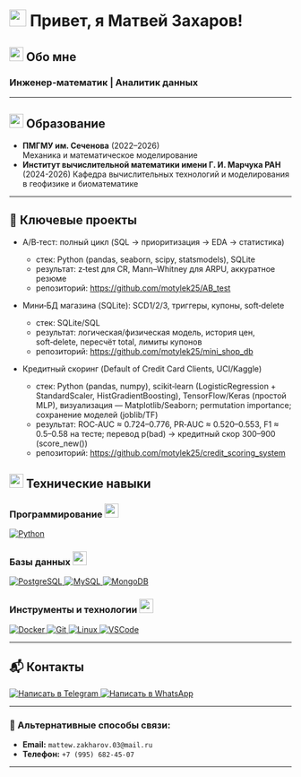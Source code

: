 # <img src="https://media.giphy.com/media/hvRJCLFzcasrR4ia7z/giphy.gif" width="30px"> Привет, я Матвей Захаров! 

## <img src="https://media.giphy.com/media/26tn33aiTi1jkl6H6/giphy.gif" width="25"> Обо мне
### Инженер-математик | Аналитик данных

---

## <img src="https://media.giphy.com/media/3o7aCTPPm4OHfRLSH6/giphy.gif" width="25"> Образование

- **ПМГМУ им. Сеченова** (2022–2026)  
  Механика и математическое моделирование
- **Институт вычислительной математики имени Г. И. Марчука РАН** (2024-2026)
  Кафедра вычислительных технологий и моделирования в геофизике и биоматематике
  
---




## 🔬 Ключевые проекты

- A/B‑тест: полный цикл (SQL → приоритизация → EDA → статистика)
  - стек: Python (pandas, seaborn, scipy, statsmodels), SQLite
  - результат: z‑test для CR, Mann–Whitney для ARPU, аккуратное резюме
  - репозиторий: https://github.com/motylek25/AB_test

- Мини‑БД магазина (SQLite): SCD1/2/3, триггеры, купоны, soft‑delete
  - стек: SQLite/SQL
  - результат: логическая/физическая модель, история цен, soft‑delete, пересчёт total, лимиты купонов
  - репозиторий: https://github.com/motylek25/mini_shop_db
  
- Кредитный скоринг (Default of Credit Card Clients, UCI/Kaggle)
  - стек: Python (pandas, numpy), scikit‑learn (LogisticRegression + StandardScaler, HistGradientBoosting), TensorFlow/Keras (простой MLP), визуализация — Matplotlib/Seaborn; permutation importance; сохранение моделей (joblib/TF)
  - результат: ROC‑AUC ≈ 0.724–0.776, PR‑AUC ≈ 0.520–0.553, F1 ≈ 0.5–0.58 на тесте; перевод p(bad) → кредитный скор 300–900 (score_new())
  - репозиторий: https://github.com/motylek25/credit_scoring_system

## <img src="https://media.giphy.com/media/26tn33aiTi1jkl6H6/giphy.gif" width="25"> Технические навыки

### Программирование <img src="https://media.giphy.com/media/L1R1tvI9svkIWwpVYr/giphy.gif" width="25">
<div>
<a href="https://www.python.org" target="_blank">
<img src="https://img.shields.io/badge/Python-3776AB?style=for-the-badge&logo=python&logoColor=white" alt="Python" />
</a>
</div>

### Базы данных <img src="https://media.giphy.com/media/26tn33aiTi1jkl6H6/giphy.gif" width="25">
<div>
<a href="https://www.postgresql.org" target="_blank">
<img src="https://img.shields.io/badge/PostgreSQL-336791?style=for-the-badge&logo=postgresql&logoColor=white" alt="PostgreSQL" />
</a>
<a href="https://www.mysql.com" target="_blank">
<img src="https://img.shields.io/badge/MySQL-4479A1?style=for-the-badge&logo=mysql&logoColor=white" alt="MySQL" />
</a>
<a href="https://www.mongodb.com" target="_blank">
<img src="https://img.shields.io/badge/MongoDB-47A248?style=for-the-badge&logo=mongodb&logoColor=white" alt="MongoDB" />
</a>
</div>

### Инструменты и технологии <img src="https://media.giphy.com/media/3o7aD2saalBwwftBIY/giphy.gif" width="25">
<div>
<a href="https://www.docker.com" target="_blank">
<img src="https://img.shields.io/badge/Docker-2496ED?style=for-the-badge&logo=docker&logoColor=white" alt="Docker" />
</a>
<a href="https://git-scm.com" target="_blank">
<img src="https://img.shields.io/badge/Git-F05032?style=for-the-badge&logo=git&logoColor=white" alt="Git" />
</a>
<a href="https://www.linux.org" target="_blank">
<img src="https://img.shields.io/badge/Linux-FCC624?style=for-the-badge&logo=linux&logoColor=black" alt="Linux" />
</a>
<a href="https://code.visualstudio.com" target="_blank">
<img src="https://img.shields.io/badge/VSCode-007ACC?style=for-the-badge&logo=visual-studio-code&logoColor=white" alt="VSCode" />
</a>
</div>

---

## 📬 Контакты
<div>  
  <!-- Telegram -->
  <a href="https://t.me/vzgladov">
    <img src="https://img.shields.io/badge/Telegram-2CA5E0?style=for-the-badge&logo=telegram&logoColor=white" alt="Написать в Telegram" />
  </a>
  
  <!-- WhatsApp -->
  <a href="https://wa.me/79956824507">
    <img src="https://img.shields.io/badge/WhatsApp-25D366?style=for-the-badge&logo=whatsapp&logoColor=white" alt="Написать в WhatsApp" />
  </a>
</div>

---

### 📧 Альтернативные способы связи:
- **Email:** `mattew.zakharov.03@mail.ru` 
- **Телефон:** `+7 (995) 682-45-07` 
  
---



